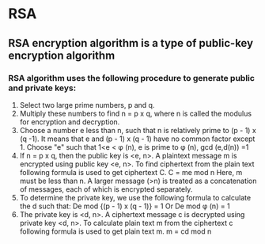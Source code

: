 # RSA
## RSA encryption algorithm is a type of public-key encryption algorithm
### RSA algorithm uses the following procedure to generate public and private keys:

1. Select two large prime numbers, p and q.
2. Multiply these numbers to find n = p x q, where n is called the modulus for encryption and decryption.
3. Choose a number e less than n, such that n is relatively prime to (p - 1) x (q -1). It means that e and (p - 1) x (q - 1) have no common factor except 1. Choose "e"     such that 1<e < φ (n), e is prime to φ (n),
  gcd (e,d(n)) =1
4. If n = p x q, then the public key is <e, n>. A plaintext message m is encrypted using public key <e, n>. To find ciphertext from the plain text following formula is     used to get ciphertext C.
  C = me mod n
  Here, m must be less than n. A larger message (>n) is treated as a concatenation of messages, each of which is encrypted separately.
5. To determine the private key, we use the following formula to calculate the d such that:
	  De mod {(p - 1) x (q - 1)} = 1
	  Or
	  De mod φ (n) = 1
6. The private key is <d, n>. A ciphertext message c is decrypted using private key <d, n>. To calculate plain text m from the ciphertext c following formula is used to   get plain text m.
  m = cd mod n
